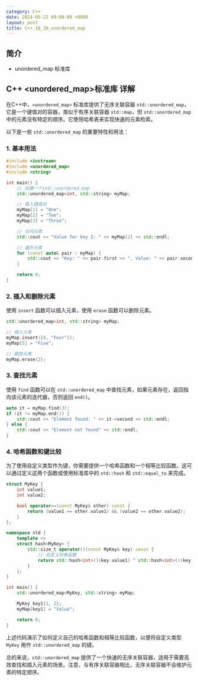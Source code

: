 ```yaml
---
category: C++
date: 2024-05-22 09:00:00 +0800
layout: post
title: C++_10_38_unordered_map
---
```

## 简介

+ unordered_map 标准库

## C++ <unordered_map>标准库 详解

在C++中，`<unordered_map>` 标准库提供了无序关联容器 `std::unordered_map`，它是一个键值对的容器，类似于有序关联容器 `std::map`，但 `std::unordered_map` 中的元素没有特定的顺序。它使用哈希表来实现快速的元素检索。

以下是一些 `std::unordered_map` 的重要特性和用法：

### 1. 基本用法

```cpp
#include <iostream>
#include <unordered_map>
#include <string>

int main() {
    // 创建一个std::unordered_map
    std::unordered_map<int, std::string> myMap;

    // 插入键值对
    myMap[1] = "One";
    myMap[2] = "Two";
    myMap[3] = "Three";

    // 访问元素
    std::cout << "Value for key 2: " << myMap[2] << std::endl;

    // 遍历元素
    for (const auto& pair : myMap) {
        std::cout << "Key: " << pair.first << ", Value: " << pair.second << std::endl;
    }

    return 0;
}
```

### 2. 插入和删除元素

使用 `insert` 函数可以插入元素，使用 `erase` 函数可以删除元素。

```cpp
std::unordered_map<int, std::string> myMap;

// 插入元素
myMap.insert({4, "Four"});
myMap[5] = "Five";

// 删除元素
myMap.erase(2);
```

### 3. 查找元素

使用 `find` 函数可以在 `std::unordered_map` 中查找元素，如果元素存在，返回指向该元素的迭代器，否则返回 `end()`。

```cpp
auto it = myMap.find(3);
if (it != myMap.end()) {
    std::cout << "Element found: " << it->second << std::endl;
} else {
    std::cout << "Element not found" << std::endl;
}
```

### 4. 哈希函数和键比较

为了使用自定义类型作为键，你需要提供一个哈希函数和一个相等比较函数。这可以通过定义这两个函数或使用标准库中的 `std::hash` 和 `std::equal_to` 来完成。

```cpp
struct MyKey {
    int value1;
    int value2;

    bool operator==(const MyKey& other) const {
        return (value1 == other.value1) && (value2 == other.value2);
    }
};

namespace std {
    template <>
    struct hash<MyKey> {
        std::size_t operator()(const MyKey& key) const {
            // 自定义哈希函数
            return std::hash<int>()(key.value1) ^ std::hash<int>()(key.value2);
        }
    };
}

int main() {
    std::unordered_map<MyKey, std::string> myMap;

    MyKey key1{1, 2};
    myMap[key1] = "Value";

    return 0;
}
```

上述代码演示了如何定义自己的哈希函数和相等比较函数，以便将自定义类型 `MyKey` 用作 `std::unordered_map` 的键。

总的来说，`std::unordered_map` 提供了一个快速的无序关联容器，适用于需要高效查找和插入元素的场景。注意，与有序关联容器相比，无序关联容器不会维护元素的特定顺序。